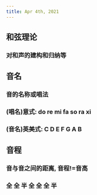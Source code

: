 ```yaml
---
title: Apr 4th, 2021
---
```


## 和弦理论
### 对和声的建构和归纳等
## 音名
### 音的名称或唱法
### (唱名)意式: do re mi fa so ra xi
### (音名)英美式: C D E F G A B
## 音程
### 音与音之间的距离, 音程!=音高
### 全 全 半 全 全 全 半
###
